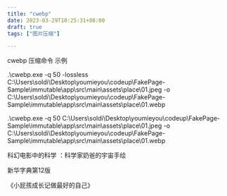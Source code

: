 ```yaml
---
title: "cwebp"
date: 2023-03-29T10:25:31+08:00
draft: true
tags: ["图片压缩"]

---
```


cwebp 压缩命令 示例


 .\cwebp.exe -q 50 -lossless C:\Users\soldi\Desktop\youmieyou\codeup\FakePage-Sample\immutable\app\src\main\assets\place\01.jpeg -o C:\Users\soldi\Desktop\youmieyou\codeup\FakePage-Sample\immutable\app\src\main\assets\place\01.webp

  .\cwebp.exe -q 50 C:\Users\soldi\Desktop\youmieyou\codeup\FakePage-Sample\immutable\app\src\main\assets\place\01.jpeg -o C:\Users\soldi\Desktop\youmieyou\codeup\FakePage-Sample\immutable\app\src\main\assets\place\01.webp



科幻电影中的科学 ：科学家奶爸的宇宙手绘

新华字典第12版

《小屁孩成长记做最好的自己》
